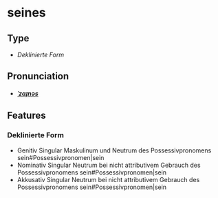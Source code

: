 # seines
## Type
- _Deklinierte Form_
## Pronunciation
- **_[ˈzaɪ̯nəs](https://commons.wikimedia.org/wiki/File:De-seines.ogg)_**
## Features
### Deklinierte Form
- Genitiv Singular Maskulinum und Neutrum des Possessivpronomens sein#Possessivpronomen|sein
- Nominativ Singular Neutrum bei nicht attributivem Gebrauch des Possessivpronomens sein#Possessivpronomen|sein
- Akkusativ Singular Neutrum bei nicht attributivem Gebrauch des Possessivpronomens sein#Possessivpronomen|sein
